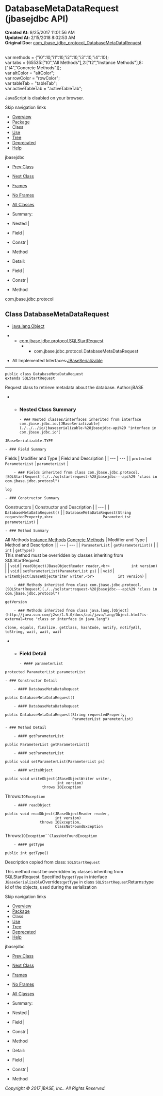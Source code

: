 # DatabaseMetaDataRequest (jbasejdbc   API)

**Created At:** 9/25/2017 11:01:56 AM  
**Updated At:** 2/15/2018 8:02:53 AM  
**Original Doc:** [com_jbase_jdbc_protocol_DatabaseMetaDataRequest](https://docs.jbase.com/39240-protocol/com_jbase_jdbc_protocol_DatabaseMetaDataRequest)  

<!--<br>    try {<br>        if (location.href.indexOf('is-external=true') == -1) {<br>            parent.document.title="DatabaseMetaDataRequest (jbasejdbc   API)";<br>        }<br>    }<br>    catch(err) {<br>    }<br>//--><br>var methods = {"i0":10,"i1":10,"i2":10,"i3":10,"i4":10};<br>var tabs = {65535:["t0","All Methods"],2:["t2","Instance Methods"],8:["t4","Concrete Methods"]};<br>var altColor = "altColor";<br>var rowColor = "rowColor";<br>var tableTab = "tableTab";<br>var activeTableTab = "activeTableTab";
JavaScript is disabled on your browser.

Skip navigation links

- [Overview](../../../../overview-summary.html)
- [Package](./../com.jbase.jdbc.protocol-%28jbasejdbc---api%29)
- Class
- [Use](./../class-use/uses-of-class-com.jbase.jdbc.protocol.databasemetadatarequest-%28jbasejdbc---api%29)
- [Tree](./../com.jbase.jdbc.protocol-class-hierarchy-%28jbasejdbc---api%29)
- [Deprecated](../../../../deprecated-list.html)
- [Help](../../../../help-doc.html)


jbasejdbc <br>

- [Prev Class](./../compilerequest-%28jbasejdbc---api%29 "class in com.jbase.jdbc.protocol")
- [Next Class](./../executerequest-%28jbasejdbc---api%29 "class in com.jbase.jdbc.protocol")


- [Frames](./.)
- [No Frames](./.)


- [All Classes](../../../../allclasses-noframe.html)


<!--<br>  allClassesLink = document.getElementById("allclasses\_navbar\_top");<br>  if(window==top) {<br>    allClassesLink.style.display = "block";<br>  }<br>  else {<br>    allClassesLink.style.display = "none";<br>  }<br>  //-->

- Summary:
- Nested |
- Field |
- Constr |
- Method


- Detail:
- Field |
- Constr |
- Method

com.jbase.jdbc.protocol

## Class DatabaseMetaDataRequest

- [java.lang.Object](http://java.sun.com/j2se/1.5.0/docs/api/java/lang/Object.html?is-external=true "class or interface in java.lang")
- - [com.jbase.jdbc.protocol.SQLStartRequest](./../sqlstartrequest-%28jbasejdbc---api%29 "class in com.jbase.jdbc.protocol")
    - - com.jbase.jdbc.protocol.DatabaseMetaDataRequest


- All Implemented Interfaces:[JBaseSerializable](./../../io/jbaseserializable-%28jbasejdbc-api%29 "interface in com.jbase.jdbc.io")
* * *


```
public class DatabaseMetaDataRequest
extends SQLStartRequest
```

Request class to retrieve metadata about the database.
Author:jBASE

- - ### Nested Class Summary

        - ### Nested classes/interfaces inherited from interface com.jbase.jdbc.io.[JBaseSerializable](./../../io/jbaseserializable-%28jbasejdbc-api%29 "interface in com.jbase.jdbc.io")
`JBaseSerializable.TYPE`


    - ### Field Summary


Fields | Modifier and Type | Field and Description |
| --- | --- |
| `protected ParameterList` | `parameterList`  |


        - ### Fields inherited from class com.jbase.jdbc.protocol.[SQLStartRequest](./../sqlstartrequest-%28jbasejdbc---api%29 "class in com.jbase.jdbc.protocol")
`log`


    - ### Constructor Summary


Constructors | Constructor and Description |
| --- |
| `DatabaseMetaDataRequest()`  |
| `DatabaseMetaDataRequest(String requestedProperty,<br>                       ParameterList parameterList)`  |


    - ### Method Summary


All Methods [Instance Methods](javascript:show%282%29;) [Concrete Methods](javascript:show%288%29;) | Modifier and Type | Method and Description |
| --- | --- |
| `ParameterList` | `getParameterList()`  |
| `int` | `getType()`<br>This method must be overridden by classes inheriting from SQLStartRequest.<br> |
| `void` | `readObject(JBaseObjectReader reader,<br>          int version)`  |
| `void` | `setParameterList(ParameterList ps)`  |
| `void` | `writeObject(JBaseObjectWriter writer,<br>           int version)`  |


        - ### Methods inherited from class com.jbase.jdbc.protocol.[SQLStartRequest](./../sqlstartrequest-%28jbasejdbc---api%29 "class in com.jbase.jdbc.protocol")
`getVersion`


        - ### Methods inherited from class java.lang.[Object](http://java.sun.com/j2se/1.5.0/docs/api/java/lang/Object.html?is-external=true "class or interface in java.lang")
`clone, equals, finalize, getClass, hashCode, notify, notifyAll, toString, wait, wait, wait`

- - ### Field Detail

        - #### parameterList

```
protected ParameterList parameterList
```


    - ### Constructor Detail

        - #### DatabaseMetaDataRequest

```
public DatabaseMetaDataRequest()
```


        - #### DatabaseMetaDataRequest

```
public DatabaseMetaDataRequest(String requestedProperty,
                               ParameterList parameterList)
```


    - ### Method Detail

        - #### getParameterList

```
public ParameterList getParameterList()
```


        - #### setParameterList

```
public void setParameterList(ParameterList ps)
```


        - #### writeObject

```
public void writeObject(JBaseObjectWriter writer,
                        int version)
                 throws IOException
```
Throws:`IOException`


        - #### readObject

```
public void readObject(JBaseObjectReader reader,
                       int version)
                throws IOException,
                       ClassNotFoundException
```
Throws:`IOException``ClassNotFoundException`


        - #### getType

```
public int getType()
```

Description copied from class: `SQLStartRequest`

This method must be overridden by classes inheriting from SQLStartRequest.
Specified by:`getType` in interface `JBaseSerializable`Overrides:`getType` in class `SQLStartRequest`Returns:type id of the objects, used during the serialization

Skip navigation links

- [Overview](../../../../overview-summary.html)
- [Package](./../com.jbase.jdbc.protocol-%28jbasejdbc---api%29)
- Class
- [Use](./../class-use/uses-of-class-com.jbase.jdbc.protocol.databasemetadatarequest-%28jbasejdbc---api%29)
- [Tree](./../com.jbase.jdbc.protocol-class-hierarchy-%28jbasejdbc---api%29)
- [Deprecated](../../../../deprecated-list.html)
- [Help](../../../../help-doc.html)


jbasejdbc <br>

- [Prev Class](./../compilerequest-%28jbasejdbc---api%29 "class in com.jbase.jdbc.protocol")
- [Next Class](./../executerequest-%28jbasejdbc---api%29 "class in com.jbase.jdbc.protocol")


- [Frames](./.)
- [No Frames](./.)


- [All Classes](../../../../allclasses-noframe.html)


<!--<br>  allClassesLink = document.getElementById("allclasses\_navbar\_bottom");<br>  if(window==top) {<br>    allClassesLink.style.display = "block";<br>  }<br>  else {<br>    allClassesLink.style.display = "none";<br>  }<br>  //-->

- Summary:
- Nested |
- Field |
- Constr |
- Method


- Detail:
- Field |
- Constr |
- Method

*Copyright © 2017 jBASE, Inc.. All Rights Reserved.*
